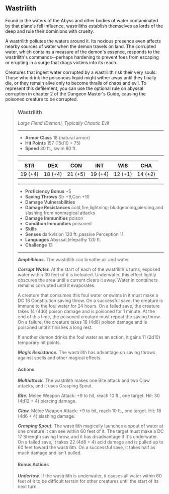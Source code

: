 ## Wastrilith
Found in the waters of the Abyss and other bodies of water contaminated by that plane's fell influence, wastriliths establish themselves as lords of the deep and rule their dominions with cruelty.

A wastrilith pollutes the waters around it. Its noxious presence even affects nearby sources of water when the demon travels on land. The corrupted water, which contains a measure of the demon's essence, responds to the wastrilith's commands--perhaps hardening to prevent foes from escaping or erupting in a surge that drags victims into its reach.

Creatures that ingest water corrupted by a wastrilith risk their very souls. Those who drink the poisonous liquid might wither away until they finally die, or they remain alive only to become thralls of chaos and evil. To represent this defilement, you can use the optional rule on abyssal corruption in chapter 2 of the Dungeon Master's Guide, causing the poisoned creature to be corrupted.

>### Wastrilith
>*Large Fiend (Demon), Typically Chaotic Evil*
>___
>- **Armor Class** 18 (natural armor)
>- **Hit Points** 157 (15d10 + 75)
>- **Speed** 30 ft., swim 80 ft.
>___
>|**STR**|**DEX**|**CON**|**INT**|**WIS**|**CHA**|
>|:---:|:---:|:---:|:---:|:---:|:---:|
>|19 (+4)|18 (+4)|21 (+5)|19 (+4)|12 (+1)|14 (+2)|
>
>___
>- **Proficiency Bonus** +5
>- **Saving Throws** Str +9,Con +10
>- **Damage Vulnerabilities** 
>- **Damage Resistances** cold,fire,lightning; bludgeoning,piercing,and slashing from nonmagical attacks
>- **Damage Immunities** poison
>- **Condition Immunities** poisoned
>- **Skills** 
>- **Senses** darkvision 120 ft.,passive Perception 11
>- **Languages** Abyssal,telepathy 120 ft.
>- **Challenge** 13
>___
>***Amphibious.*** The wastrilith can breathe air and water.
>
>***Corrupt Water.*** At the start of each of the wastrilith's turns, exposed water within 30 feet of it is befouled. Underwater, this effect lightly obscures the area until a current clears it away. Water in containers remains corrupted until it evaporates.
>
>A creature that consumes this foul water or swims in it must make a DC 18 Constitution saving throw. On a successful save, the creature is immune to the foul water for 24 hours. On a failed save, the creature takes 14 (4d6) poison damage and is poisoned for 1 minute. At the end of this time, the poisoned creature must repeat the saving throw. On a failure, the creature takes 18 (4d8) poison damage and is poisoned until it finishes a long rest.
>
>If another demon drinks the foul water as an action, it gains 11 (2d10) temporary hit points.
>
>***Magic Resistance.*** The wastrilith has advantage on saving throws against spells and other magical effects.
>
>#### Actions
>***Multiattack.*** The wastrilith makes one Bite attack and two Claw attacks, and it uses Grasping Spout.
>
>***Bite.*** Melee Weapon Attack: +9 to hit, reach 10 ft., one target. Hit: 30 (4d12 + 4) piercing damage.
>
>***Claw.*** Melee Weapon Attack: +9 to hit, reach 10 ft., one target. Hit: 18 (4d6 + 4) slashing damage.
>
>***Grasping Spout.*** The wastrilith magically launches a spout of water at one creature it can see within 60 feet of it. The target must make a DC 17 Strength saving throw, and it has disadvantage if it's underwater. On a failed save, it takes 22 (4d8 + 4) acid damage and is pulled up to 60 feet toward the wastrilith. On a successful save, it takes half as much damage and isn't pulled.
>
>#### Bonus Actions
>***Undertow.*** If the wastrilith is underwater, it causes all water within 60 feet of it to be difficult terrain for other creatures until the start of its next turn.
>
